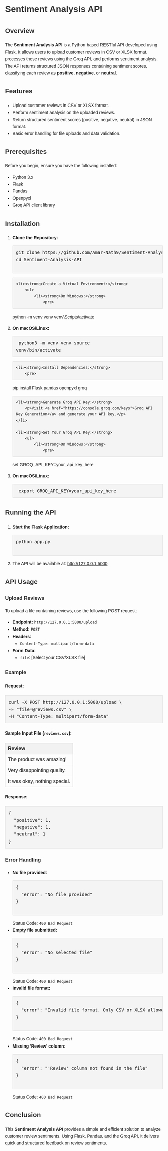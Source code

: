 <!DOCTYPE html>
<html lang="en">
<head>
    <meta charset="UTF-8">
    <meta name="viewport" content="width=device-width, initial-scale=1.0">
    <title>Sentiment Analysis API</title>
    <style>
        body {
            font-family: Arial, sans-serif;
            line-height: 1.6;
            margin: 20px;
        }
        h1, h2, h3 {
            color: #333;
        }
        pre {
            background-color: #f4f4f4;
            padding: 10px;
            border: 1px solid #ddd;
            overflow: auto;
        }
        table {
            width: 100%;
            border-collapse: collapse;
            margin: 20px 0;
        }
        th, td {
            border: 1px solid #ddd;
            padding: 8px;
            text-align: left;
        }
        th {
            background-color: #f2f2f2;
        }
    </style>
</head>
<body>

<h1>Sentiment Analysis API</h1>

<h2>Overview</h2>
<p>The <strong>Sentiment Analysis API</strong> is a Python-based RESTful API developed using Flask. It allows users to upload customer reviews in CSV or XLSX format, processes these reviews using the Groq API, and performs sentiment analysis. The API returns structured JSON responses containing sentiment scores, classifying each review as <strong>positive</strong>, <strong>negative</strong>, or <strong>neutral</strong>.</p>

<h2>Features</h2>
<ul>
    <li>Upload customer reviews in CSV or XLSX format.</li>
    <li>Perform sentiment analysis on the uploaded reviews.</li>
    <li>Return structured sentiment scores (positive, negative, neutral) in JSON format.</li>
    <li>Basic error handling for file uploads and data validation.</li>
</ul>

<h2>Prerequisites</h2>
<p>Before you begin, ensure you have the following installed:</p>
<ul>
    <li>Python 3.x</li>
    <li>Flask</li>
    <li>Pandas</li>
    <li>Openpyxl</li>
    <li>Groq API client library</li>
</ul>

<h2>Installation</h2>
<ol>
    <li><strong>Clone the Repository:</strong>
        <pre>
git clone https://github.com/Amar-Nath9/Sentiment-Analysis-API.git
cd Sentiment-Analysis-API
        </pre>
    </li>

    <li><strong>Create a Virtual Environment:</strong>
        <ul>
            <li><strong>On Windows:</strong>
                <pre>
python -m venv venv
venv\Scripts\activate
                </pre>
            </li>
            <li><strong>On macOS/Linux:</strong>
                <pre>
python3 -m venv venv
source venv/bin/activate
                </pre>
            </li>
        </ul>
    </li>

    <li><strong>Install Dependencies:</strong>
        <pre>
pip install Flask pandas openpyxl groq
        </pre>
    </li>

    <li><strong>Generate Groq API Key:</strong>
        <p>Visit <a href="https://console.groq.com/keys">Groq API Key Generation</a> and generate your API key.</p>
    </li>

    <li><strong>Set Your Groq API Key:</strong>
        <ul>
            <li><strong>On Windows:</strong>
                <pre>
set GROQ_API_KEY=your_api_key_here
                </pre>
            </li>
            <li><strong>On macOS/Linux:</strong>
                <pre>
export GROQ_API_KEY=your_api_key_here
                </pre>
            </li>
        </ul>
    </li>
</ol>

<h2>Running the API</h2>
<ol>
    <li><strong>Start the Flask Application:</strong>
        <pre>
python app.py
        </pre>
    </li>
    <li>The API will be available at: <a href="http://127.0.0.1:5000">http://127.0.0.1:5000</a>.</li>
</ol>

<h2>API Usage</h2>
<h3>Upload Reviews</h3>
<p>To upload a file containing reviews, use the following POST request:</p>
<ul>
    <li><strong>Endpoint:</strong> <code>http://127.0.0.1:5000/upload</code></li>
    <li><strong>Method:</strong> <code>POST</code></li>
    <li><strong>Headers:</strong>
        <ul>
            <li><code>Content-Type: multipart/form-data</code></li>
        </ul>
    </li>
    <li><strong>Form Data:</strong>
        <ul>
            <li><code>file</code>: [Select your CSV/XLSX file]</li>
        </ul>
    </li>
</ul>

<h3>Example</h3>
<h4>Request:</h4>
<pre>
curl -X POST http://127.0.0.1:5000/upload \
-F "file=@reviews.csv" \
-H "Content-Type: multipart/form-data"
</pre>

<h4>Sample Input File (<code>reviews.csv</code>):</h4>
<table>
    <thead>
        <tr>
            <th>Review</th>
        </tr>
    </thead>
    <tbody>
        <tr>
            <td>The product was amazing!</td>
        </tr>
        <tr>
            <td>Very disappointing quality.</td>
        </tr>
        <tr>
            <td>It was okay, nothing special.</td>
        </tr>
    </tbody>
</table>

<h4>Response:</h4>
<pre>
{
  "positive": 1,
  "negative": 1,
  "neutral": 1
}
</pre>

<h3>Error Handling</h3>
<ul>
    <li><strong>No file provided:</strong>
        <pre>
{
  "error": "No file provided"
}
        </pre>
        Status Code: <code>400 Bad Request</code>
    </li>
    <li><strong>Empty file submitted:</strong>
        <pre>
{
  "error": "No selected file"
}
        </pre>
        Status Code: <code>400 Bad Request</code>
    </li>
    <li><strong>Invalid file format:</strong>
        <pre>
{
  "error": "Invalid file format. Only CSV or XLSX allowed."
}
        </pre>
        Status Code: <code>400 Bad Request</code>
    </li>
    <li><strong>Missing 'Review' column:</strong>
        <pre>
{
  "error": "'Review' column not found in the file"
}
        </pre>
        Status Code: <code>400 Bad Request</code>
    </li>
</ul>

<h2>Conclusion</h2>
<p>This <strong>Sentiment Analysis API</strong> provides a simple and efficient solution to analyze customer review sentiments. Using Flask, Pandas, and the Groq API, it delivers quick and structured feedback on review sentiments.</p>

</body>
</html>

